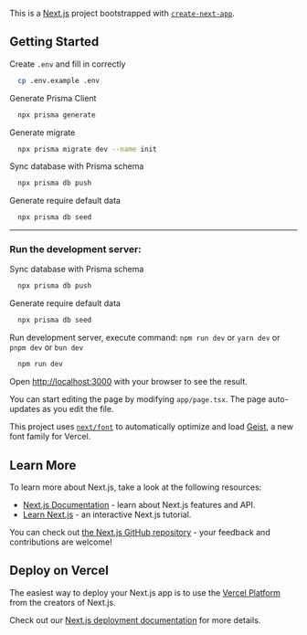 This is a [Next.js](https://nextjs.org) project bootstrapped with [`create-next-app`](https://nextjs.org/docs/app/api-reference/cli/create-next-app).

## Getting Started

Create `.env` and fill in correctly

```bash
  cp .env.example .env
```

Generate Prisma Client
```bash
  npx prisma generate
```

Generate migrate
```bash
  npx prisma migrate dev --name init
```

Sync database with Prisma schema
```bash
  npx prisma db push
```

Generate require default data
```bash
  npx prisma db seed
```

---
### Run the development server:


Sync database with Prisma schema
```bash
  npx prisma db push
```

Generate require default data
```bash
  npx prisma db seed
```


Run development server, execute command: `npm run dev` or `yarn dev` or `pnpm dev` or `bun dev`
```bash
  npm run dev
```

Open [http://localhost:3000](http://localhost:3000) with your browser to see the result.

You can start editing the page by modifying `app/page.tsx`. The page auto-updates as you edit the file.

This project uses [`next/font`](https://nextjs.org/docs/app/building-your-application/optimizing/fonts) to automatically optimize and load [Geist](https://vercel.com/font), a new font family for Vercel.

## Learn More

To learn more about Next.js, take a look at the following resources:

- [Next.js Documentation](https://nextjs.org/docs) - learn about Next.js features and API.
- [Learn Next.js](https://nextjs.org/learn) - an interactive Next.js tutorial.

You can check out [the Next.js GitHub repository](https://github.com/vercel/next.js) - your feedback and contributions are welcome!

## Deploy on Vercel

The easiest way to deploy your Next.js app is to use the [Vercel Platform](https://vercel.com/new?utm_medium=default-template&filter=next.js&utm_source=create-next-app&utm_campaign=create-next-app-readme) from the creators of Next.js.

Check out our [Next.js deployment documentation](https://nextjs.org/docs/app/building-your-application/deploying) for more details.
